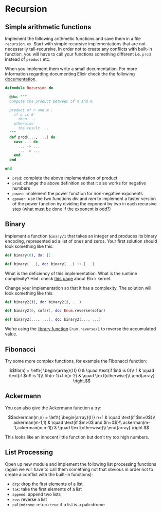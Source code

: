 # Recursion

## Simple arithmetic functions

Implement the following arithmetic functions and save them in a file `recursion.ex`. Start with simple recursive implementations that are not necessarily tail-recursive. In order not to create any conflicts with built-in function, you will have to call your functions something different i.e. `prod` instead of `product` etc.

When you implement them write a small documentation. For more information regarding documenting Elixir check the the following [documentation](https://hexdocs.pm/elixir/writing-documentation.html).

```elixir
defmodule Recursion do

  @doc """
  Compute the product between of n and m.

  product of n and m :
    if n is 0
      then ...
    otherwise
      the result ...
  """
  def prod(..., ...) do
    case ... do
      ... -> ...
      ... -> ...
    end
  end

end
```

* `prod`: complete the above implementation of product
* `prod`: change the above definition so that it also works for negative numbers
* `power`: implement the power function for non-negative exponents
* `qpower`: use the two functions _div_ and _rem_ to implement a faster version of the power function by dividing the exponent by two in each recursive step \(what must be done if the exponent is odd?\)

## Binary

Implement a function `binary/1` that takes an integer and produces its binary encoding, represented ad a list of ones and zeros. Your first solution should look something like this:

```elixir
def binary(0), do: []

def binary(...), do: binary(...) ++ [...]
```

What is the deficiency of this implementation. What is the runtime complexity? Hint: check [this page](https://hexdocs.pm/elixir/Kernel.html#++/2) about Elixir kernel.

Change your implementation so that it has a  complexity. The solution will look something like this:

```elixir
def binary2(i), do: binary2(i, ...)

def binary2(0, sofar), do: Enum.reverse(sofar)

def binary2(..., ...), do: binary2(..., ...)
```

We're using the [library function](https://hexdocs.pm/elixir/Enum.html#reverse/1) `Enum.reverse/1` to reverse the accumulated value.

## Fibonacci

Try some more complex functions, for example the Fibonacci function:

$$fib(n) = \left\{   \begin{array}{l l}     0 & \quad \text{if $n$ is 0}\\     1 & \quad \text{if $n$ is 1}\\     fib(n-1)+fib(n-2) & \quad \text{otherwise}\\   \end{array} \right.$$ 

## Ackermann

You can also give the Ackermann function a try:

$$ackerman(m,n) = \left\{   \begin{array}{l l}     n+1 & \quad \text{if $m=0$}\\     ackerman(m-1,1) & \quad \text{if $m>0$ and $n=0$}\\     ackerman(m-1,ackerman(m,n-1)) & \quad \text{otherwise}\\   \end{array} \right.$$ 

This looks like an innocent little function but don't try too high numbers.

## List Processing

Open up new module and implement the following list processing functions \(again we will have to call them something not that obvious in order not to create a conflict with the built-in functions\):

* `drp`: drop the first  elements of a list
* `tak`: take the first  elements of a list
* `append`: append two lists
* `rev`: reverse a list
* `palindrome`: return `true` if a list is a palindrome

